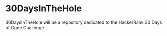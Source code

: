 # 30DaysInTheHole
30DaysInTheHole will be a repository dedicated to the HackerRank 30 Days of Code Challenge
